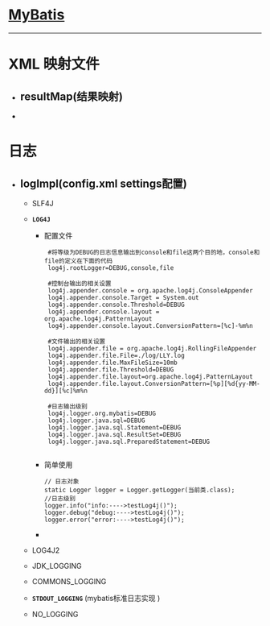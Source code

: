 # [MyBatis](https://mybatis.org/mybatis-3/zh/index.html)
---
# XML 映射文件
* ## resultMap(结果映射)
* 

# 日志
* ## logImpl(config.xml settings配置)
    * SLF4J
    * **`LOG4J`**
        * 配置文件
           ```
            #将等级为DEBUG的日志信息输出到console和file这两个目的地，console和file的定义在下面的代码
            log4j.rootLogger=DEBUG,console,file
            
            #控制台输出的相关设置
            log4j.appender.console = org.apache.log4j.ConsoleAppender
            log4j.appender.console.Target = System.out
            log4j.appender.console.Threshold=DEBUG
            log4j.appender.console.layout = org.apache.log4j.PatternLayout
            log4j.appender.console.layout.ConversionPattern=[%c]-%m%n

            #文件输出的相关设置
            log4j.appender.file = org.apache.log4j.RollingFileAppender
            log4j.appender.file.File=./log/LLY.log
            log4j.appender.file.MaxFileSize=10mb
            log4j.appender.file.Threshold=DEBUG
            log4j.appender.file.layout=org.apache.log4j.PatternLayout
            log4j.appender.file.layout.ConversionPattern=[%p][%d{yy-MM-dd}][%c]%m%n

            #日志输出级别
            log4j.logger.org.mybatis=DEBUG
            log4j.logger.java.sql=DEBUG
            log4j.logger.java.sql.Statement=DEBUG
            log4j.logger.java.sql.ResultSet=DEBUG
            log4j.logger.java.sql.PreparedStatement=DEBUG
            
           ```
        * 简单使用
            ```
            // 日志对象
            static Logger logger = Logger.getLogger(当前类.class);    
            //日志级别
            logger.info("info:---->testLog4j()");
            logger.debug("debug:---->testLog4j()");
            logger.error("error:---->testLog4j()");
            ```
        * 
       
    * LOG4J2
    * JDK_LOGGING
    * COMMONS_LOGGING 
    * **`STDOUT_LOGGING`** (mybatis标准日志实现 )
    * NO_LOGGING

